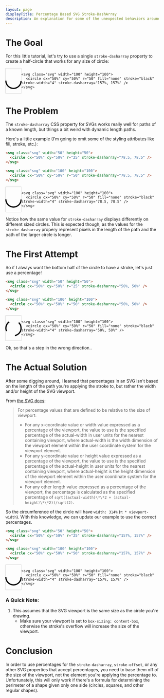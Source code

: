 ```yaml
---
layout: page
displayTitle: Percentage Based SVG Stroke-DashArray
description: An explanation for some of the unexpected behaviors around using percentages for the <code class="highlighter-rouge">stroke-dasharray</code> in SVGs.
---
```


<style>
.center {
    display: flex;
    justify-content: center;
}

.svg + .svg {
    margin-left: 24px;
}

.svg {
  border: 1px solid #ccc;
  overflow: visible;
  box-sizing: content-box;
}
</style>

# The Goal

For this little tutorial, let's try to use a single `stroke-dasharray` property to create a half-circle that works for any size of circle:

<div class="center">
    <svg class="svg" width="50" height="50">
      <circle cx="50%" cy="50%" r="25" fill="none" stroke="black" stroke-width="4" stroke-dasharray="78.5, 235.5" />
    </svg>

    <svg class="svg" width="100" height="100">
      <circle cx="50%" cy="50%" r="50" fill="none" stroke="black" stroke-width="4" stroke-dasharray="157%, 157%" />
    </svg>
</div>

# The Problem

The `stroke-dasharray` CSS property for SVGs works really well for paths of a known length, but things a bit weird with dynamic length paths.

Here's a little example (I'm going to omit some of the styling attributes like fill, stroke, etc.):

```html
<svg class="svg" width="50" height="50">
  <circle cx="50%" cy="50%" r="25" stroke-dasharray="78.5, 78.5" />
</svg>

<svg class="svg" width="100" height="100">
  <circle cx="50%" cy="50%" r="50" stroke-dasharray="78.5, 78.5" />
</svg>
```

<div class="center">
    <svg class="svg" width="50" height="50">
      <circle cx="50%" cy="50%" r="25" fill="none" stroke="black" stroke-width="4" stroke-dasharray="78.5, 78.5" />
    </svg>

    <svg class="svg" width="100" height="100">
      <circle cx="50%" cy="50%" r="50" fill="none" stroke="black" stroke-width="4" stroke-dasharray="78.5, 78.5" />
    </svg>
</div>

Notice how the same value for `stroke-dasharray` displays differently on different sized circles. This is expected though, as the values for the `stroke-dasharray` propery represent pixels in the length of the path and the path of the larger circle is longer.


# The First Attempt

So if I always want the bottom half of the circle to have a stroke, let's just use a percentage!

```html
<svg class="svg" width="50" height="50">
  <circle cx="50%" cy="50%" r="25" stroke-dasharray="50%, 50%" />
</svg>

<svg class="svg" width="100" height="100">
  <circle cx="50%" cy="50%" r="50" stroke-dasharray="50%, 50%" />
</svg>
```

<div class="center">
    <svg class="svg" width="50" height="50">
      <circle cx="50%" cy="50%" r="25" fill="none" stroke="black" stroke-width="4" stroke-dasharray="50%, 50%" />
    </svg>

    <svg class="svg" width="100" height="100">
      <circle cx="50%" cy="50%" r="50" fill="none" stroke="black" stroke-width="4" stroke-dasharray="50%, 50%" />
    </svg>
</div>

Ok, so that's a step in the wrong direction..

# The Actual Solution

After some digging around, I learned that percentages in an SVG isn't based on the length of the path you're applying the stroke to, but rather the width and/or height of the SVG viewport.

From [the SVG docs](https://www.w3.org/TR/SVG11/coords.html#Units):

>For percentage values that are defined to be relative to the size of viewport:
>
> - For any x-coordinate value or width value expressed as a percentage of the viewport, the value to use is the specified percentage of the actual-width in user units for the nearest containing viewport, where actual-width is the width dimension of the viewport element within the user coordinate system for the viewport element.
> - For any y-coordinate value or height value expressed as a percentage of the viewport, the value to use is the specified percentage of the actual-height in user units for the nearest containing viewport, where actual-height is the height dimension of the viewport element within the user coordinate system for the viewport element.
> - For any other length value expressed as a percentage of the viewport, the percentage is calculated as the specified percentage of `sqrt((actual-width)\*\*2 + (actual-height)\*\*2))/sqrt(2)`.

So the circumference of the circle will have `width: 314%` (`π * viewport-width`). With this knowledge, we can update our example to use the correct percentages.

```html
<svg class="svg" width="50" height="50">
  <circle cx="50%" cy="50%" r="25" stroke-dasharray="157%, 157%" />
</svg>

<svg class="svg" width="100" height="100">
  <circle cx="50%" cy="50%" r="50" stroke-dasharray="157%, 157%" />
</svg>
```

<div class="center">
    <svg class="svg" width="50" height="50">
      <circle cx="50%" cy="50%" r="25" fill="none" stroke="black" stroke-width="4" stroke-dasharray="78.5, 235.5" />
    </svg>

    <svg class="svg" width="100" height="100">
      <circle cx="50%" cy="50%" r="50" fill="none" stroke="black" stroke-width="4" stroke-dasharray="157%, 157%" />
    </svg>
</div>

### A Quick Note:

1. This assumes that the SVG viewport is the same size as the circle you're drawing.
    - Make sure your viewport is set to `box-sizing: content-box`, otherwise the stroke's overflow will increase the size of the viewport.

# Conclusion

In order to use percentages for the `stroke-dasharray`, `stroke-offset`, or any other SVG properties that accept percentages, you need to base them off of the size of the viewport, not the element you're applying the percentage to. Unfortunately, this will only work if there's a formula for determining the perimeter of a shape given only one side (circles, squares, and other regular shapes).
